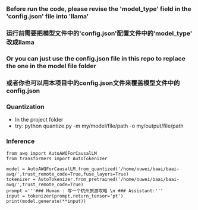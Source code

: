 ### Before run the code, please revise the 'model_type' field in the 'config.json' file into 'llama' 
### 运行前需要把模型文件中的'config.json'配置文件中的'model_type' 改成llama
### Or you can just use the config.json file in this repo to replace the one in the model file folder 
### 或者你也可以用本项目中的config.json文件来覆盖模型文件中的config.json


### Quantization 

-  In the project folder
-  try: python quantize.py -m my/model/file/path -o my/output/file/path

### Inference

```
from awq import AutoAWQForCausalLM
from transformers import AutoTokenizer

model = AutoAWQForCausalLM.from_quantized('/home/ouwei/baai/baai-awq/',trust_remote_code=True,fuse_layers=True)
tokenizer = AutoTokenizer.from_pretrained('/home/ouwei/baai/baai-awq/',trust_remote_code=True)
prompt ='''### Human : 写一个杭州旅游攻略 \n ### Assistant:'''
input = tokenizer(prompt,return_tensor='pt')
print(model.generate(**input))
```